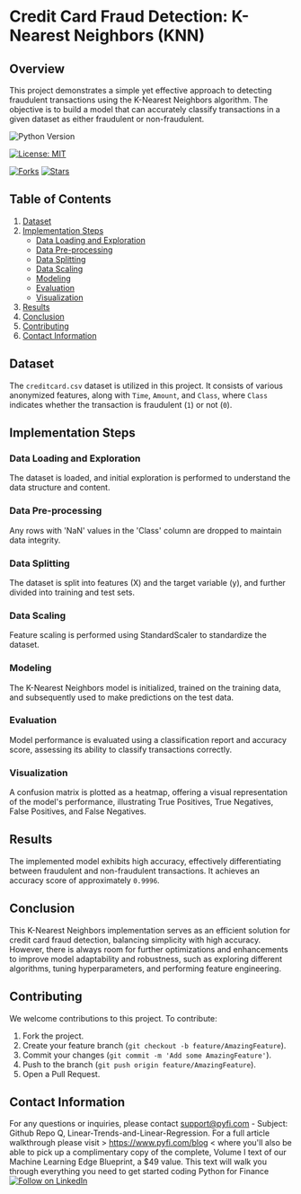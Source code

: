 # Credit Card Fraud Detection: K-Nearest Neighbors (KNN)
## Overview
This project demonstrates a simple yet effective approach to detecting fraudulent transactions using the K-Nearest Neighbors algorithm. The objective is to build a model that can accurately classify transactions in a given dataset as either fraudulent or non-fraudulent.

![Python Version](https://img.shields.io/badge/Python-3.6%2B-blue)

[![License: MIT](https://img.shields.io/badge/License-MIT-yellow.svg)](https://opensource.org/licenses/MIT)

[![Forks](https://img.shields.io/github/forks/Py-Fi-nance/KNN)](https://github.com/Py-Fi-nance/KNN/network)
[![Stars](https://img.shields.io/github/stars/Py-Fi-nance/KNN)](https://github.com/Py-Fi-nance/KNN/stargazers)

## Table of Contents
1. [Dataset](#dataset)
2. [Implementation Steps](#implementation-steps)
   - [Data Loading and Exploration](#data-loading-and-exploration)
   - [Data Pre-processing](#data-pre-processing)
   - [Data Splitting](#data-splitting)
   - [Data Scaling](#data-scaling)
   - [Modeling](#modeling)
   - [Evaluation](#evaluation)
   - [Visualization](#visualization)
3. [Results](#results)
4. [Conclusion](#conclusion)
5. [Contributing](#contributing)
6. [Contact Information](#contact-information)


## Dataset <a name="dataset"></a>
The `creditcard.csv` dataset is utilized in this project. It consists of various anonymized features, along with `Time`, `Amount`, and `Class`, where `Class` indicates whether the transaction is fraudulent (`1`) or not (`0`).

## Implementation Steps <a name="implementation-steps"></a>
### Data Loading and Exploration <a name="data-loading-and-exploration"></a>
   The dataset is loaded, and initial exploration is performed to understand the data structure and content.

### Data Pre-processing <a name="data-pre-processing"></a>
   Any rows with 'NaN' values in the 'Class' column are dropped to maintain data integrity.

### Data Splitting <a name="data-splitting"></a>
   The dataset is split into features (X) and the target variable (y), and further divided into training and test sets.

### Data Scaling <a name="data-scaling"></a>
   Feature scaling is performed using StandardScaler to standardize the dataset.

### Modeling <a name="modeling"></a>
   The K-Nearest Neighbors model is initialized, trained on the training data, and subsequently used to make predictions on the test data.

### Evaluation <a name="evaluation"></a>
   Model performance is evaluated using a classification report and accuracy score, assessing its ability to classify transactions correctly.

### Visualization <a name="visualization"></a>
   A confusion matrix is plotted as a heatmap, offering a visual representation of the model's performance, illustrating True Positives, True Negatives, False Positives, and False Negatives.

## Results <a name="results"></a>
The implemented model exhibits high accuracy, effectively differentiating between fraudulent and non-fraudulent transactions. It achieves an accuracy score of approximately `0.9996`.

## Conclusion <a name="conclusion"></a>
This K-Nearest Neighbors implementation serves as an efficient solution for credit card fraud detection, balancing simplicity with high accuracy. However, there is always room for further optimizations and enhancements to improve model adaptability and robustness, such as exploring different algorithms, tuning hyperparameters, and performing feature engineering.

## Contributing
We welcome contributions to this project. To contribute:

1. Fork the project.
2. Create your feature branch (`git checkout -b feature/AmazingFeature`).
3. Commit your changes (`git commit -m 'Add some AmazingFeature'`).
4. Push to the branch (`git push origin feature/AmazingFeature`).
5. Open a Pull Request.


## Contact Information
For any questions or inquiries, please contact support@pyfi.com - Subject: Github Repo Q, Linear-Trends-and-Linear-Regression.
For a full article walkthrough please visit > https://www.pyfi.com/blog < where you'll also be able to pick up a complimentary copy of the complete, Volume I text of our Machine Learning Edge Blueprint, a $49 value. This text will walk you through everything you need to get started coding Python for Finance
[![Follow on LinkedIn](https://img.shields.io/badge/Follow%20on-LinkedIn-blue?style=social&logo=linkedin)](https://www.linkedin.com/company/pyfi/)
